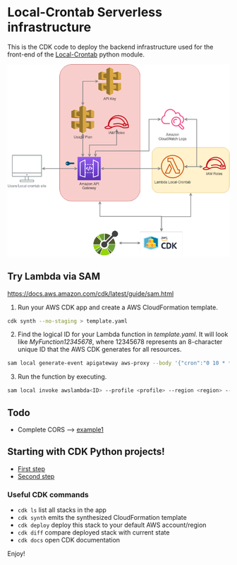 # Local-Crontab Serverless infrastructure
This is the CDK code to deploy the backend infrastructure used for the front-end of the [Local-Crontab](https://github.com/Sonic0/local-crontab) python module.  

<p align="center">
  <img src="https://raw.githubusercontent.com/Sonic0/local-crontab-serverless-infrastructure/main/imgs/Local-Crontab-Infra.png" title="Local-Crontab-Infrastructure">
</p>

## Try Lambda via SAM
https://docs.aws.amazon.com/cdk/latest/guide/sam.html

1. Run your AWS CDK app and create a AWS CloudFormation template.
```bash
cdk synth --no-staging > template.yaml
```
2. Find the logical ID for your Lambda function in _template.yaml_. It will look like _MyFunction12345678_, where 12345678 represents an 8-character unique ID that the AWS CDK generates for all resources. 
```bash
sam local generate-event apigateway aws-proxy --body '{"cron":"0 10 * * *", "timezone":"America/Denver"}' --stage v1 --method POST --path utc-converter --resource None > apigateway-event-example.json
```
3. Run the function by executing.
```bash
sam local invoke awslambda<ID> --profile <profile> --region <region> --event apigateway-event-example.json --debug
```

## Todo
- Complete CORS --> [example1](https://github.com/aws-samples/aws-cdk-examples/blob/master/python/api-cors-lambda/app.py)


## Starting with CDK Python projects!

- [First step](https://docs.aws.amazon.com/cdk/latest/guide/work-with-cdk-python.html)
- [Second step](https://docs.aws.amazon.com/cdk/latest/guide/core_concepts.html)

###  Useful CDK commands

 * `cdk ls`          list all stacks in the app
 * `cdk synth`       emits the synthesized CloudFormation template
 * `cdk deploy`      deploy this stack to your default AWS account/region
 * `cdk diff`        compare deployed stack with current state
 * `cdk docs`        open CDK documentation

Enjoy!
